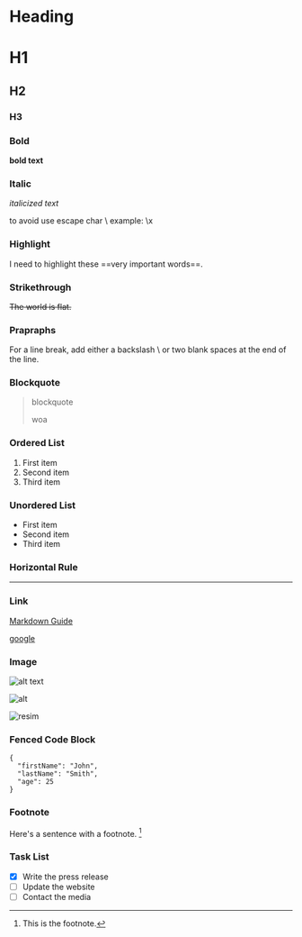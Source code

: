 # Heading

# H1

## H2

### H3

### Bold

**bold text**

### Italic

_italicized text_

to avoid use escape char \ example: \x

### Highlight

I need to highlight these ==very important words==.

### Strikethrough

~~The world is flat.~~

### Prapraphs

For a line break, add either a backslash \ or two blank spaces at the end of the line.

### Blockquote

> blockquote
>
> woa

### Ordered List

1. First item
2. Second item
3. Third item

### Unordered List

- First item
- Second item
- Third item

### Horizontal Rule

---

### Link

[Markdown Guide](https://www.markdownguide.org)

[google][1]

[1]: https://www.google.com.tr

### Image

![alt text](https://www.markdownguide.org/assets/images/tux.png)

![alt](cat.png)

![resim][id]

[id]: https://www.webtekno.com/images/editor/default/0003/68/3fb8233a7b94477c001fcb6672a8a164f27067df.jpeg "Resim üzerine gelince açılan tooltip"

### Fenced Code Block

```
{
  "firstName": "John",
  "lastName": "Smith",
  "age": 25
}
```

### Footnote

Here's a sentence with a footnote. [^1]

[^1]: This is the footnote.

### Task List

- [x] Write the press release
- [ ] Update the website
- [ ] Contact the media
